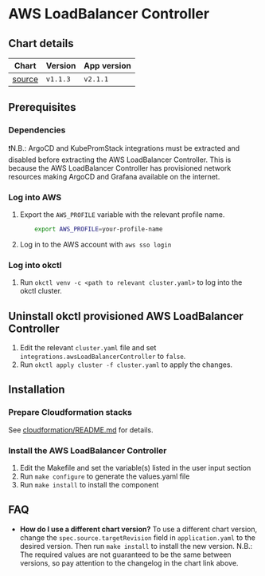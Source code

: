 # AWS LoadBalancer Controller

## Chart details

| Chart                                                                                 | Version  | App version |
| ----------------------------------------------------------------------------------    | -------- | ----------- |
| [source](https://artifacthub.io/packages/helm/aws/aws-load-balancer-controller/1.1.3) | `v1.1.3` | `v2.1.1`    |

## Prerequisites

### Dependencies

❗N.B.: ArgoCD and KubePromStack integrations must be extracted and disabled before extracting the AWS LoadBalancer
Controller. This is because the AWS LoadBalancer Controller has provisioned network resources making ArgoCD and Grafana
available on the internet.

### Log into AWS

1. Export the `AWS_PROFILE` variable with the relevant profile name.
    ```bash
		export AWS_PROFILE=your-profile-name
    ```
2. Log in to the AWS account with `aws sso login`

### Log into okctl
 
1. Run `okctl venv -c <path to relevant cluster.yaml>` to log into the okctl cluster.

## Uninstall okctl provisioned AWS LoadBalancer Controller

1. Edit the relevant `cluster.yaml` file and set `integrations.awsLoadBalancerController` to `false`.
2. Run `okctl apply cluster -f cluster.yaml` to apply the changes.

## Installation

### Prepare Cloudformation stacks

See [cloudformation/README.md](cloudformation/README.md) for details.

### Install the AWS LoadBalancer Controller

1. Edit the Makefile and set the variable(s) listed in the user input section
2. Run `make configure` to generate the values.yaml file
3. Run `make install` to install the component

## FAQ

- **How do I use a different chart version?** To use a different chart version, change the `spec.source.targetRevision` field
    in `application.yaml` to the desired version. Then run `make install` to install the new version. N.B.: The required
    values are not guaranteed to be the same between versions, so pay attention to the changelog in the chart link above.
